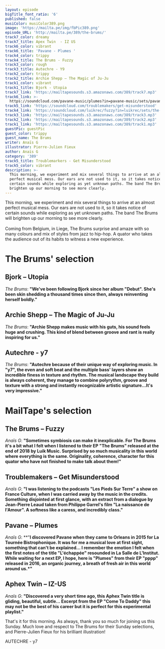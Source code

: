 ```yaml
---
layout: episode
bigTitle_font_ratio: '6'
published: false
musiColor: musiColor389.png
image: 'https://mailta.pe/img/fbPic389.png'
episode_URL: 'http://mailta.pe/389/the-brums/'
track7_color: dreamy
track7_title: Apex Twin  - IZ US
track6_color: vibrant
track6_title: 'Pavane - Plumes '
track4_color: trippy
track4_title: The Brums - Fuzzy
track3_color: rough
track3_title: Autechre - Y9
track2_color: trippy
track2_title: Archie Shepp – The Magic of Ju-Ju
track1_color: vibrant
track1_title: Bjork - Utopia
track7_link: 'https://mailtapesounds.s3.amazonaws.com/389/track7.mp3'
track6_link: >-
  https://soundcloud.com/pavane-music/plumes?in=pavane-music/sets/pavane-ep2-pppp
track5_link: 'https://soundcloud.com/troublemakers/get-misunderstood'
track4_link: 'https://soundcloud.com/luikrec/fuzzy?in=luikrec/sets/the-brums'
track3_link: 'https://mailtapesounds.s3.amazonaws.com/389/track3.mp3'
track2_link: 'https://mailtapesounds.s3.amazonaws.com/389/track2.mp3'
track1_link: 'https://mailtapesounds.s3.amazonaws.com/389/track1.mp3'
guestPic: guestPic
guest_color: trippy
guest_name: The Brums
writer: Anaïs G
illustrator: Pierre-Julien Fieux
author: Anaïs G
category: '389'
track5_title: Troublemarkers - Get Misunderstood
track5_color: vibrant
description: >-
  This morning, we experiment and mix several things to arrive at an almost
  perfect musical mess. Our ears are not used to it, so it takes notice of
  certain sounds while exploring as yet unknown paths. The band The Brums will
  brighten up our morning to see more clearly.
---
```

<p id="introduction">This morning, we experiment and mix several things to arrive at an almost perfect musical mess. Our ears are not used to it, so it takes notice of certain sounds while exploring as yet unknown paths. The band The Brums will brighten up our morning to see more clearly.
<br><br>
Coming from Belgium, in Liege, The Brums surprise and amaze with so many colours and mix of styles from jazz to hip-hop. A quator who takes the audience out of its habits to witness a new experience.
</p>

# The Brums' selection

## Bjork – Utopia
_The Brums_: **"**We've been following Bjork since her album "Debut". She's been skin shedding a thousand times since then, always reinventing herself boldly.**"**

## Archie Shepp – The Magic of Ju-Ju
_The Brums_: **"**Archie Shepp makes music with his guts, his sound feels huge and crushing. This kind of blend between groove and rant is really inspiring for us.**"**

##  Autechre - y7
_The Brums_: **"**Autechre because of their unique way of exploring music. In "y7", the even and soft beat and the multiple bass' layers show an incredible finess in texture and rhythm. The musical landscape they build is always coherent, they manage to combine polyrythm, groove and texture with a strong and instantly recognizable artistic signature...It's very impressive.**"**


# MailTape's selection

## The Brums – Fuzzy
_Anaïs G_: **"**Sometimes symbiosis can make it inexplicable. For The Brums it's a bit what I felt when I listened to their EP "The Brums" released at the end of 2018 by Luik Music. Surprised by so much musicality in this world where everything is the same. Originality, coherence, character for this quator who have not finished to make talk about them!**"**

## Troublemakers – Get Misunderstood
_Anaïs G_: **"**I was listening to the podcasts "Les Pieds Sur Terre" a show on France Culture, when I was carried away by the music in the credits. Something disjointed at first glance, with an extract from a dialogue by Jean-Pierre Leaud taken from Philippe Garrel's film "La naissance de l'Amour". A softness like a caress, and incredibly class.**"**

## Pavane – Plumes
_Anaïs G_: **"**I discovered Pavane when they came to Orleans in 2015 for La Tournée Bistrophonique. It was for me a musical love at first sight, something that can't be explained... I remember the emotion I felt when the first notes of the title "L'échappée" resounded in La Salle de L'Institut. While waiting for a next EP, I hope, here is "Plumes" from their EP "pppp" released in 2016, an organic journey, a breath of fresh air in this world around us.*"**

## Aphex Twin – IZ-US
_Anaïs G_: **"**Discovered a very short time ago, this Aphex Twin title is gliding, beautiful, subtle... Excerpt from the EP "Come To Daddy" this may not be the best of his career but it is perfect for this experimental playlist.**"**


<p id="outroduction"> That's it for this morning. As always, thank you so much for joining us this Sunday. Much love and respect to The Brums for their Sunday selections, and Pierre-Julien Fieux for his brilliant illustration!</p>





AUTECHRE - y7
